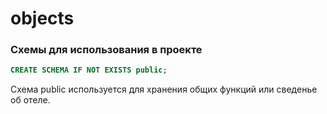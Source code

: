 # objects



### Схемы для использования в проекте
```sql
CREATE SCHEMA IF NOT EXISTS public;
```
Схема public используется для хранения общих функций или сведенье об отеле.

